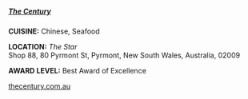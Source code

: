 <h5><a href="//thecentury.com.au" target="_blank">The Century</a></h5>

**CUISINE:** Chinese, Seafood

**LOCATION:** *The Star*<br>
Shop 88, 80 Pyrmont St, Pyrmont, New South Wales, Australia, 02009

**AWARD LEVEL:** Best Award of Excellence

<a href="//thecentury.com.au" target="_blank">thecentury.com.au</a>
